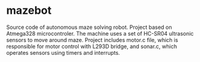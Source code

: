 # mazebot
Source code of autonomous maze solving robot. Project based on Atmega328 microcontroler.
The machine uses a set of HC-SR04 ultrasonic sensors to move around maze.
Project includes motor.c file, which is responsible for motor control with L293D bridge, and sonar.c, which operates sensors using timers and interrupts. 
